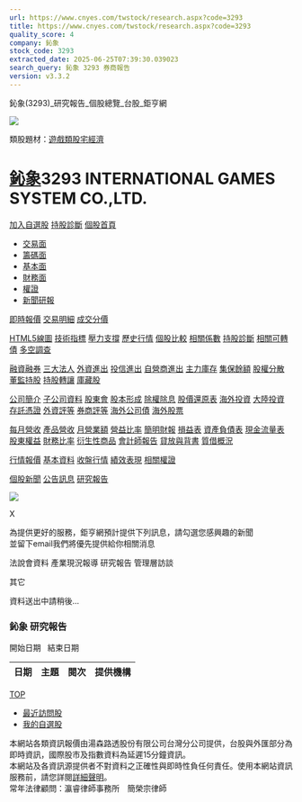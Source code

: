 ```yaml
---
url: https://www.cnyes.com/twstock/research.aspx?code=3293
title: https://www.cnyes.com/twstock/research.aspx?code=3293
quality_score: 4
company: 鈊象
stock_code: 3293
extracted_date: 2025-06-25T07:39:30.039023
search_query: 鈊象 3293 券商報告
version: v3.3.2
---
```


鈊象(3293)\_研究報告\_個股總覽\_台股\_鉅亨網














![](/twstock/div/images/close.gif)

類股題材：[遊戲類股](/archive/twstock/index2real.aspx?itype=group&subcode=0_18&stitle=%e9%81%8a%e6%88%b2%e9%a1%9e%e8%82%a1)[宅經濟](/archive/twstock/index2real.aspx?itype=group&subcode=1_29&stitle=%e5%ae%85%e7%b6%93%e6%bf%9f)

# [鈊象](/archive/twstock/profile/3293.htm)3293 INTERNATIONAL GAMES SYSTEM CO.,LTD.

[加入自選股](#)
[持股診斷](#)
[個股首頁](/archive/twstock/profile/3293.htm)

* [交易面](#)
* [籌碼面](#)
* [基本面](#)
* [財務面](#)
* [權證](#)
* [新聞研報](#)

[即時報價](#)
[交易明細](#)
[成交分價](#)

[HTML5線圖](#)
[技術指標](#)
[壓力支撐](#)
[歷史行情](#)
[個股比較](#)
[相關係數](#)
[持股診斷](javascript:void(0);)
[相關可轉債](#)
[多空調查](#)

[融資融券](#)
[三大法人](https://stock.cnyes.com/market/OTC:3293:STOCK/3investor)
[外資進出](#)
[投信進出](#)
[自營商進出](#)
[主力庫存](#)
[集保餘額](#)
[股權分散](#)
[董監持股](#)
[持股轉讓](#)
[庫藏股](#)

[公司簡介](#)
[子公司資料](#)
[股東會](#)
[股本形成](#)
[除權除息](#)
[股價還原表](#)
[海外投資](#)
[大陸投資](#)
[存託憑證](#)
[外資評等](#)
[券商評等](#)
[海外公司債](#)
[海外股票](#)

[每月營收](#)
[產品營收](#)
[月營業額](#)
[營益比率](#)
[簡明財報](#)
[損益表](#)
[資產負債表](#)
[現金流量表](#)
[股東權益](#)
[財務比率](#)
[衍生性商品](#)
[會計師報告](#)
[貸放與背書](#)
[質借概況](#)

[行情報價](#)
[基本資料](#)
[收盤行情](#)
[績效表現](#)
[相關權證](//warrantinfo.jihsun.com.tw/want/wSearch.aspx?ul=3293)

[個股新聞](#)
[公告訊息](#)
[研究報告](#)




[![](//www.cnyes.com/twstock/images/new_2.gif)](https://invest.cnyes.com/twstock/tws/3293)

X

為提供更好的服務，鉅亨網預計提供下列訊息，請勾選您感興趣的新聞  
並留下email我們將優先提供給你相關消息

  

法說會資料
 產業現況報導
 研究報告
 管理層訪談
  
  
 其它
  
  



資料送出中請稍後...

### 鈊象 研究報告

開始日期
  結束日期

| 日期 | 主題 | 閱次 | 提供機構 |
| --- | --- | --- | --- |

[TOP](#)

* [最近訪問股](#)
* [我的自選股](#)

本網站各類資訊報價由湯森路透股份有限公司台灣分公司提供，台股與外匯部分為即時資訊，國際股市及指數資料為延遲15分鐘資訊。  
本網站及各資訊源提供者不對資料之正確性與即時性負任何責任。使用本網站資訊服務前，請您詳閱[詳細聲明](http://www.cnyes.com/cnyes_about/cnyes_sos03.html)。  
常年法律顧問：瀛睿律師事務所　簡榮宗律師